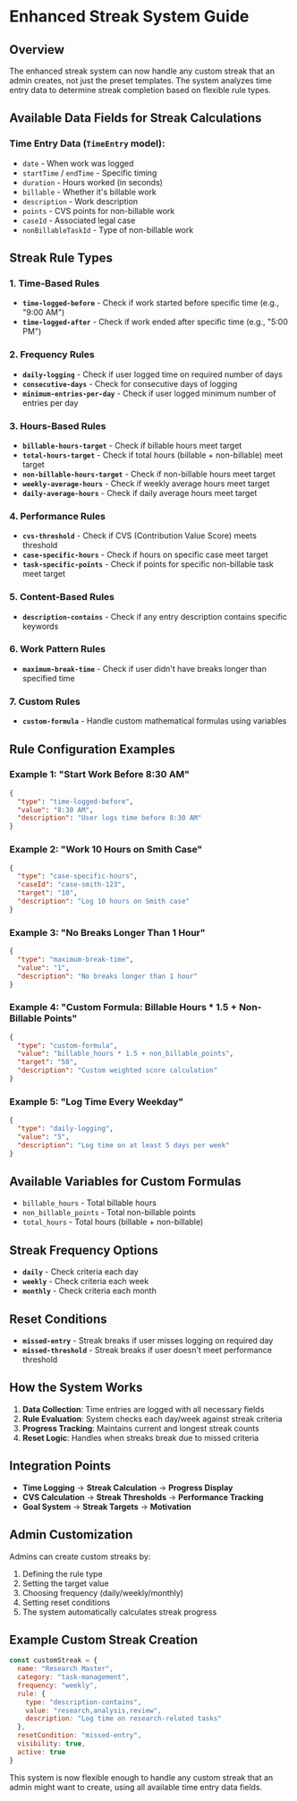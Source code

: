 # Enhanced Streak System Guide

## Overview

The enhanced streak system can now handle any custom streak that an admin creates, not just the preset templates. The system analyzes time entry data to determine streak completion based on flexible rule types.

## Available Data Fields for Streak Calculations

### Time Entry Data (`TimeEntry` model):
- `date` - When work was logged
- `startTime` / `endTime` - Specific timing
- `duration` - Hours worked (in seconds)
- `billable` - Whether it's billable work
- `description` - Work description
- `points` - CVS points for non-billable work
- `caseId` - Associated legal case
- `nonBillableTaskId` - Type of non-billable work

## Streak Rule Types

### 1. Time-Based Rules
- **`time-logged-before`** - Check if work started before specific time (e.g., "9:00 AM")
- **`time-logged-after`** - Check if work ended after specific time (e.g., "5:00 PM")

### 2. Frequency Rules
- **`daily-logging`** - Check if user logged time on required number of days
- **`consecutive-days`** - Check for consecutive days of logging
- **`minimum-entries-per-day`** - Check if user logged minimum number of entries per day

### 3. Hours-Based Rules
- **`billable-hours-target`** - Check if billable hours meet target
- **`total-hours-target`** - Check if total hours (billable + non-billable) meet target
- **`non-billable-hours-target`** - Check if non-billable hours meet target
- **`weekly-average-hours`** - Check if weekly average hours meet target
- **`daily-average-hours`** - Check if daily average hours meet target

### 4. Performance Rules
- **`cvs-threshold`** - Check if CVS (Contribution Value Score) meets threshold
- **`case-specific-hours`** - Check if hours on specific case meet target
- **`task-specific-points`** - Check if points for specific non-billable task meet target

### 5. Content-Based Rules
- **`description-contains`** - Check if any entry description contains specific keywords

### 6. Work Pattern Rules
- **`maximum-break-time`** - Check if user didn't have breaks longer than specified time

### 7. Custom Rules
- **`custom-formula`** - Handle custom mathematical formulas using variables

## Rule Configuration Examples

### Example 1: "Start Work Before 8:30 AM"
```json
{
  "type": "time-logged-before",
  "value": "8:30 AM",
  "description": "User logs time before 8:30 AM"
}
```

### Example 2: "Work 10 Hours on Smith Case"
```json
{
  "type": "case-specific-hours",
  "caseId": "case-smith-123",
  "target": "10",
  "description": "Log 10 hours on Smith case"
}
```

### Example 3: "No Breaks Longer Than 1 Hour"
```json
{
  "type": "maximum-break-time",
  "value": "1",
  "description": "No breaks longer than 1 hour"
}
```

### Example 4: "Custom Formula: Billable Hours * 1.5 + Non-Billable Points"
```json
{
  "type": "custom-formula",
  "value": "billable_hours * 1.5 + non_billable_points",
  "target": "50",
  "description": "Custom weighted score calculation"
}
```

### Example 5: "Log Time Every Weekday"
```json
{
  "type": "daily-logging",
  "value": "5",
  "description": "Log time on at least 5 days per week"
}
```

## Available Variables for Custom Formulas

- `billable_hours` - Total billable hours
- `non_billable_points` - Total non-billable points
- `total_hours` - Total hours (billable + non-billable)

## Streak Frequency Options

- **`daily`** - Check criteria each day
- **`weekly`** - Check criteria each week
- **`monthly`** - Check criteria each month

## Reset Conditions

- **`missed-entry`** - Streak breaks if user misses logging on required day
- **`missed-threshold`** - Streak breaks if user doesn't meet performance threshold

## How the System Works

1. **Data Collection**: Time entries are logged with all necessary fields
2. **Rule Evaluation**: System checks each day/week against streak criteria
3. **Progress Tracking**: Maintains current and longest streak counts
4. **Reset Logic**: Handles when streaks break due to missed criteria

## Integration Points

- **Time Logging** → **Streak Calculation** → **Progress Display**
- **CVS Calculation** → **Streak Thresholds** → **Performance Tracking**
- **Goal System** → **Streak Targets** → **Motivation**

## Admin Customization

Admins can create custom streaks by:
1. Defining the rule type
2. Setting the target value
3. Choosing frequency (daily/weekly/monthly)
4. Setting reset conditions
5. The system automatically calculates streak progress

## Example Custom Streak Creation

```javascript
const customStreak = {
  name: "Research Master",
  category: "task-management",
  frequency: "weekly",
  rule: {
    type: "description-contains",
    value: "research,analysis,review",
    description: "Log time on research-related tasks"
  },
  resetCondition: "missed-entry",
  visibility: true,
  active: true
}
```

This system is now flexible enough to handle any custom streak that an admin might want to create, using all available time entry data fields. 